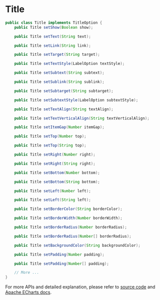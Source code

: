 # Title

```java
public class Title implements TitleOption {
    public Title setShow(Boolean show);

    public Title setText(String text);

    public Title setLink(String link);

    public Title setTarget(String target);

    public Title setTextStyle(LabelOption textStyle);

    public Title setSubtext(String subtext);

    public Title setSublink(String sublink);

    public Title setSubtarget(String subtarget);

    public Title setSubtextStyle(LabelOption subtextStyle);

    public Title setTextAlign(String textAlign);

    public Title setTextVerticalAlign(String textVerticalAlign);

    public Title setItemGap(Number itemGap);

    public Title setTop(Number top);

    public Title setTop(String top);

    public Title setRight(Number right);

    public Title setRight(String right);

    public Title setBottom(Number bottom);

    public Title setBottom(String bottom);

    public Title setLeft(Number left);

    public Title setLeft(String left);

    public Title setBorderColor(String borderColor);

    public Title setBorderWidth(Number borderWidth);

    public Title setBorderRadius(Number borderRadius);

    public Title setBorderRadius(Number[] borderRadius);

    public Title setBackgroundColor(String backgroundColor);

    public Title setPadding(Number padding);

    public Title setPadding(Number[] padding);

    // More ...
}
```

For more APIs and detailed explanation, please refer to [source code](https://github.com/ECharts-Java/ECharts-Java/blob/master/src/main/java/org/icepear/echarts/components/title/Title.java) and [Apache ECharts docs](https://echarts.apache.org/en/option.html#title).
